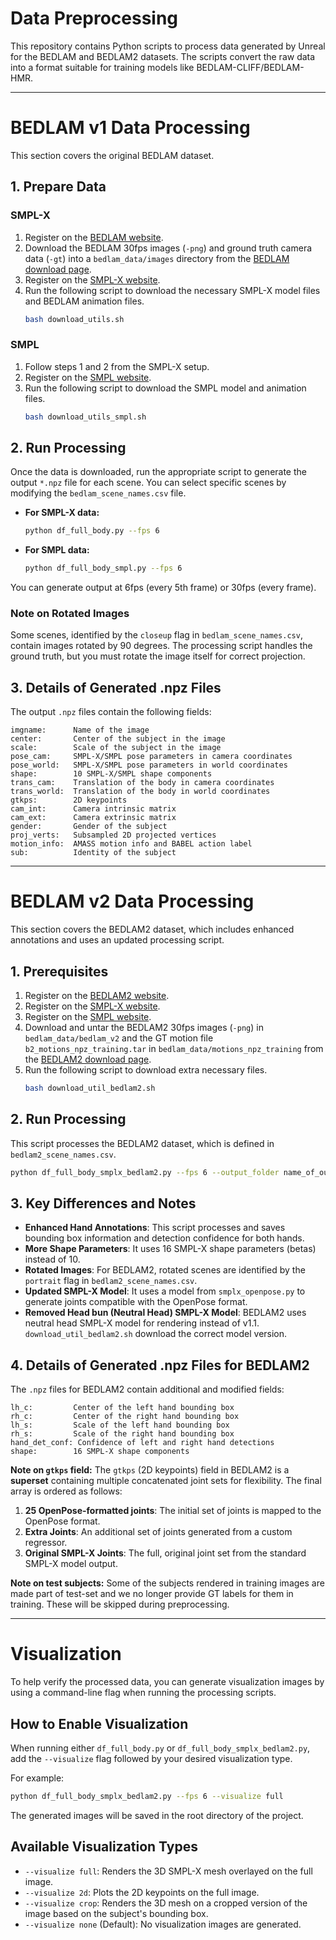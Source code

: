 # Data Preprocessing

This repository contains Python scripts to process data generated by Unreal for the BEDLAM and BEDLAM2 datasets. The scripts convert the raw data into a format suitable for training models like BEDLAM-CLIFF/BEDLAM-HMR.

---

# BEDLAM v1 Data Processing

This section covers the original BEDLAM dataset.

## 1. Prepare Data

### SMPL-X
1.  Register on the [BEDLAM website](https://bedlam.is.tue.mpg.de/).
2.  Download the BEDLAM 30fps images (`-png`) and ground truth camera data (`-gt`) into a `bedlam_data/images` directory from the [BEDLAM download page](https://bedlam.is.tue.mpg.de/download.php).
3.  Register on the [SMPL-X website](https://smpl-x.is.tue.mpg.de/).
4.  Run the following script to download the necessary SMPL-X model files and BEDLAM animation files.
    ```bash
    bash download_utils.sh
    ```

### SMPL
1.  Follow steps 1 and 2 from the SMPL-X setup.
2.  Register on the [SMPL website](https://smpl.is.tue.mpg.de/).
3.  Run the following script to download the SMPL model and animation files.
    ```bash
    bash download_utils_smpl.sh
    ```

## 2. Run Processing

Once the data is downloaded, run the appropriate script to generate the output `*.npz` file for each scene. You can select specific scenes by modifying the `bedlam_scene_names.csv` file.

-   **For SMPL-X data:**
    ```bash
    python df_full_body.py --fps 6
    ```
-   **For SMPL data:**
    ```bash
    python df_full_body_smpl.py --fps 6
    ```
You can generate output at 6fps (every 5th frame) or 30fps (every frame).

### Note on Rotated Images
Some scenes, identified by the `closeup` flag in `bedlam_scene_names.csv`, contain images rotated by 90 degrees. The processing script handles the ground truth, but you must rotate the image itself for correct projection.

## 3. Details of Generated .npz Files
The output `.npz` files contain the following fields:
```
imgname:      Name of the image
center:       Center of the subject in the image
scale:        Scale of the subject in the image
pose_cam:     SMPL-X/SMPL pose parameters in camera coordinates
pose_world:   SMPL-X/SMPL pose parameters in world coordinates
shape:        10 SMPL-X/SMPL shape components
trans_cam:    Translation of the body in camera coordinates
trans_world:  Translation of the body in world coordinates
gtkps:        2D keypoints
cam_int:      Camera intrinsic matrix
cam_ext:      Camera extrinsic matrix
gender:       Gender of the subject
proj_verts:   Subsampled 2D projected vertices
motion_info:  AMASS motion info and BABEL action label
sub:          Identity of the subject
```

---

# BEDLAM v2 Data Processing

This section covers the BEDLAM2 dataset, which includes enhanced annotations and uses an updated processing script.

## 1. Prerequisites
1.  Register on the [BEDLAM2 website](https://bedlam2.is.tue.mpg.de/).
2. Register on the [SMPL-X website](https://smpl-x.is.tue.mpg.de/).
3. Register on the [SMPL website](https://smpl.is.tue.mpg.de/).
4. Download and untar the BEDLAM2 30fps images (`-png`) in `bedlam_data/bedlam_v2` and the GT motion file `b2_motions_npz_training.tar` in `bedlam_data/motions_npz_training` from the [BEDLAM2 download page](https://bedlam2.is.tue.mpg.de/download.php).
5.  Run the following script to download extra necessary files.
    ```bash
    bash download_util_bedlam2.sh 

## 2. Run Processing
This script processes the BEDLAM2 dataset, which is defined in `bedlam2_scene_names.csv`.

```bash
python df_full_body_smplx_bedlam2.py --fps 6 --output_folder name_of_output_folder
```

## 3. Key Differences and Notes

-   **Enhanced Hand Annotations**: This script processes and saves bounding box information and detection confidence for both hands.
-   **More Shape Parameters**: It uses 16 SMPL-X shape parameters (betas) instead of 10.
-   **Rotated Images**: For BEDLAM2, rotated scenes are identified by the `portrait` flag in `bedlam2_scene_names.csv`.
-   **Updated SMPL-X Model**: It uses a model from `smplx_openpose.py` to generate joints compatible with the OpenPose format.
-   **Removed Head bun (Neutral Head) SMPL-X Model**: BEDLAM2 uses neutral head SMPL-X model for rendering instead of v1.1. `download_util_bedlam2.sh` download the correct model version.
## 4. Details of Generated .npz Files for BEDLAM2

The `.npz` files for BEDLAM2 contain additional and modified fields:

```
lh_c:         Center of the left hand bounding box
rh_c:         Center of the right hand bounding box
lh_s:         Scale of the left hand bounding box
rh_s:         Scale of the right hand bounding box
hand_det_conf: Confidence of left and right hand detections
shape:        16 SMPL-X shape components
```

**Note on `gtkps` field:**
The `gtkps` (2D keypoints) field in BEDLAM2 is a **superset** containing multiple concatenated joint sets for flexibility. The final array is ordered as follows:
1.  **25 OpenPose-formatted joints**: The initial set of joints is mapped to the OpenPose format.
2.  **Extra Joints**: An additional set of joints generated from a custom regressor.
3.  **Original SMPL-X Joints**: The full, original joint set from the standard SMPL-X model output.

**Note on test subjects:**
Some of the subjects rendered in training images are made part of test-set and we no longer provide GT labels for them in training. These will be skipped during preprocessing. 

---

# Visualization

To help verify the processed data, you can generate visualization images by using a command-line flag when running the processing scripts.

## How to Enable Visualization

When running either `df_full_body.py` or `df_full_body_smplx_bedlam2.py`, add the `--visualize` flag followed by your desired visualization type. 

For example:
```bash
python df_full_body_smplx_bedlam2.py --fps 6 --visualize full
```

The generated images will be saved in the root directory of the project.

## Available Visualization Types

-   `--visualize full`: Renders the 3D SMPL-X mesh overlayed on the full image.
-   `--visualize 2d`: Plots the 2D keypoints on the full image.
-   `--visualize crop`: Renders the 3D mesh on a cropped version of the image based on the subject's bounding box.
-   `--visualize none` (Default): No visualization images are generated.
